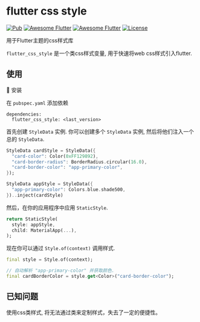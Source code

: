 # flutter css style

[![Pub](https://img.shields.io/pub/v/flutter_css_style.svg)](https://pub.dartlang.org/packages/flutter_css_style)
[![Awesome Flutter](https://img.shields.io/badge/Awesome-Flutter-blue.svg?longCache=true&style=flat-square)]()
[![Awesome Flutter](https://img.shields.io/badge/Platform-Android_iOS-blue.svg?longCache=true&style=flat-square)]()
[![License](https://img.shields.io/badge/License-MIT-blue.svg)](/LICENSE)

用于Flutter主题的css样式库

`flutter_css_style` 是一个类css样式变量, 用于快速将web css样式引入flutter.

## 使用

🔩 安装

在 `pubspec.yaml` 添加依赖

```
dependencies:
  flutter_css_style: <last_version>
```


首先创建 `StyleData` 实例. 你可以创建多个 `StyleData` 实例, 然后将他们注入一个总的 `StyleData`.

```dart
StyleData cardStyle = StyleData({
  "card-color": Color(0xFF129892),
  "card-border-radius": BorderRadius.circular(16.0),
  "card-border-color": "app-primary-color",
});

StyleData appStyle = StyleData({
  "app-primary-color": Colors.blue.shade500,
})..inject(cardStyle)
```

然后，在你的应用程序中应用 `StaticStyle`.

```dart
return StaticStyle(
  style: appStyle,
  child: MaterialApp(...),
);
```

现在你可以通过 `Style.of(context)` 调用样式.

```dart
final style = Style.of(context);

// 自动解析 "app-primary-color" 并获取颜色.
final cardBorderColor = style.get<Color>("card-border-color");
```

## 已知问题

使用css类样式, 将无法通过类来定制样式，失去了一定的便捷性。